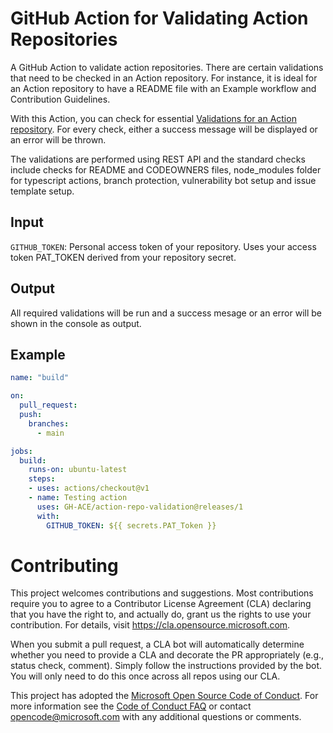 # GitHub Action for Validating Action Repositories
A GitHub Action to validate action repositories. There are certain validations that need to be checked in an Action repository. For instance, it is ideal for an Action repository to have a README file with an Example workflow and Contribution Guidelines.

With this Action, you can check for essential [Validations for an Action repository](https://github.com/Azure/actions/blob/main/docs/validations-action-repo.md). For every check, either a success message will be displayed or an error will be thrown.   

The validations are performed using REST API and the standard checks include checks for README and CODEOWNERS files, node_modules folder for typescript actions, branch protection, vulnerability bot setup and issue template setup.

## Input
`GITHUB_TOKEN`: Personal access token of your repository. Uses your access token PAT_TOKEN derived from your repository secret.

## Output
All required validations will be run and a success mesage or an error will be shown in the console as output.

## Example
```yml
name: "build"

on:
  pull_request:
  push:
    branches:
      - main

jobs:
  build:
    runs-on: ubuntu-latest
    steps:
    - uses: actions/checkout@v1
    - name: Testing action
      uses: GH-ACE/action-repo-validation@releases/1
      with:
        GITHUB_TOKEN: ${{ secrets.PAT_Token }}
```

# Contributing

This project welcomes contributions and suggestions.  Most contributions require you to agree to a
Contributor License Agreement (CLA) declaring that you have the right to, and actually do, grant us
the rights to use your contribution. For details, visit https://cla.opensource.microsoft.com.

When you submit a pull request, a CLA bot will automatically determine whether you need to provide
a CLA and decorate the PR appropriately (e.g., status check, comment). Simply follow the instructions
provided by the bot. You will only need to do this once across all repos using our CLA.

This project has adopted the [Microsoft Open Source Code of Conduct](https://opensource.microsoft.com/codeofconduct/).
For more information see the [Code of Conduct FAQ](https://opensource.microsoft.com/codeofconduct/faq/) or
contact [opencode@microsoft.com](mailto:opencode@microsoft.com) with any additional questions or comments.
